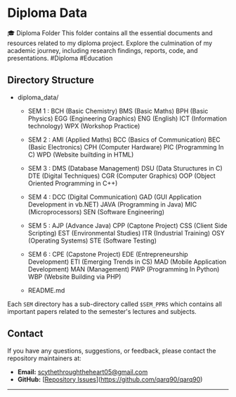 # Diploma Data
🎓 Diploma Folder This folder contains all the essential documents and resources related to my diploma project. Explore the culmination of my academic journey, including research findings, reports, code, and presentations. #Diploma #Education

## Directory Structure

- diploma_data/

    - SEM 1 :
        BCH (Basic Chemistry)
        BMS (Basic Maths)
        BPH (Basic Physics)
        EGG (Engineering Graphics)
        ENG (English)
        ICT (Information technology)
        WPX (Workshop Practice)
        
    - SEM 2 :
        AMI (Applied Maths)
        BCC (Basics of Communication)
        BEC (Basic Electronics)
        CPH (Computer Hardware)
        PIC (Programming In C)
        WPD (Website builtding in HTML)

    - SEM 3 :
        DMS (Database Management)
        DSU (Data Stuructures in C)
        DTE (Digital Techniques)
        CGR (Computer Graphics)
        OOP (Object Oriented Programming in C++)

    - SEM 4 :
        DCC (Digital Communication)
        GAD (GUI Application Development in vb.NET)
        JAVA (Programming in Java)
        MIC (Microprocessors)
        SEN (Software Engineering)

    - SEM 5 :
        AJP (Advance Java)
        CPP (Captone Project)
        CSS (Client Side Scripting)
        EST (Environmental Studies)
        ITR (Industrial Training)
        OSY (Operating Systems)
        STE (Software Testing)

    - SEM 6 :
        CPE (Capstone Project)
        EDE (Entrepreneurship Development)
        ETI (Emerging Trends in CS)
        MAD (Mobile Application Development)
        MAN (Management)
        PWP (Programming In Python)
        WBP (Website Building via PHP)

    - README.md


Each `SEM` directory has a sub-directory called `$SEM_PPRS` which contains all important papers related to the semester's lectures and subjects.

## Contact

If you have any questions, suggestions, or feedback, please contact the repository maintainers at:

- **Email:** scythethroughtheheart05@gmail.com
- **GitHub:** [[Repository Issues](https://github.com/yourusername/diploma-data-repository/issues)](https://github.com/qarq90/qarq90)

---

